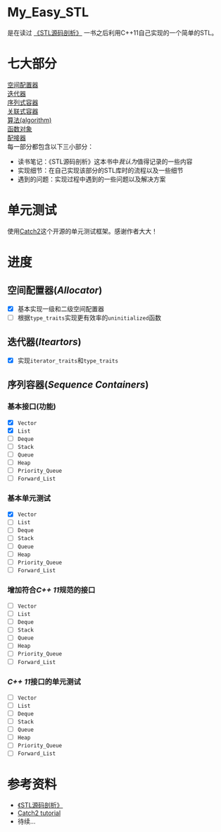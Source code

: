 # My_Easy_STL
是在读过 [《STL源码剖析》](https://book.douban.com/subject/1110934/) 一书之后利用C++11自己实现的一个简单的STL。
# 七大部分

[空间配置器](./allocator)  
[迭代器](./iterators)  
[序列式容器](./sequence_containers)  
[关联式容器](./asso_containers)  
[算法(algorithm)](./algorithm)  
[函数对象](./func_objects)  
[配接器](./adapters)  
每一部分都包含以下三小部分：  

* 读书笔记：《STL源码剖析》这本书中*我认为*值得记录的一些内容
* 实现细节：在自己实现该部分的STL库时的流程以及一些细节
* 遇到的问题：实现过程中遇到的一些问题以及解决方案
# 单元测试
使用[Catch2](https://github.com/catchorg/Catch2)这个开源的单元测试框架。感谢作者大大！
# 进度
## 空间配置器(*Allocator*)
- [x] 基本实现一级和二级空间配置器
- [ ] 根据`type_traits`实现更有效率的`uninitialized`函数
## 迭代器(*Iteartors*)
- [x] 实现`iterator_traits`和`type_traits`
## 序列容器(*Sequence Containers*)
### 基本接口(功能)
- [x] `Vector`
- [x] `List`
- [ ] `Deque`
- [ ] `Stack`
- [ ] `Queue`
- [ ] `Heap`
- [ ] `Priority_Queue`
- [ ] `Forward_List`
### 基本单元测试
- [x] `Vector`
- [ ] `List`
- [ ] `Deque`
- [ ] `Stack`
- [ ] `Queue`
- [ ] `Heap`
- [ ] `Priority_Queue`
- [ ] `Forward_List`
### 增加符合*C++ 11*规范的接口
- [ ] `Vector`
- [ ] `List`
- [ ] `Deque`
- [ ] `Stack`
- [ ] `Queue`
- [ ] `Heap`
- [ ] `Priority_Queue`
- [ ] `Forward_List`
### *C++ 11*接口的单元测试
- [ ] `Vector`
- [ ] `List`
- [ ] `Deque`
- [ ] `Stack`
- [ ] `Queue`
- [ ] `Heap`
- [ ] `Priority_Queue`
- [ ] `Forward_List`
# 参考资料
* [《STL源码剖析》](https://book.douban.com/subject/1110934/)
* [Catch2 tutorial](https://github.com/catchorg/Catch2/blob/master/docs/tutorial.md)
* 待续...
